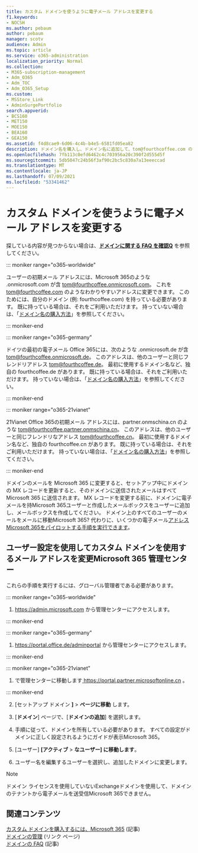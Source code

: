 ```yaml
---
title: カスタム ドメインを使うように電子メール アドレスを変更する
f1.keywords:
- NOCSH
ms.author: pebaum
author: pebaum
manager: scotv
audience: Admin
ms.topic: article
ms.service: o365-administration
localization_priority: Normal
ms.collection:
- M365-subscription-management
- Adm_O365
- Adm_TOC
- Adm_O365_Setup
ms.custom:
- MSStore_Link
- AdminSurgePortfolio
search.appverid:
- BCS160
- MET150
- MOE150
- BEA160
- GEA150
ms.assetid: f4d8cae9-6d06-4c4b-b4e5-6581fd05ea82
description: ドメイン名を購入し、ドメイン名に追加して、tom@fourthcoffee.com のような使いMicrosoft 365。
ms.openlocfilehash: 7fb113c0efd6462c4c703956a20c390f2d555d5f
ms.sourcegitcommit: 5db5047c24b56f3af90c2bc5c830a7a13eeeccad
ms.translationtype: MT
ms.contentlocale: ja-JP
ms.lasthandoff: 07/09/2021
ms.locfileid: "53341462"
---
```

# <a name="change-your-email-address-to-use-your-custom-domain"></a>カスタム ドメインを使うように電子メール アドレスを変更する

 探している内容が見つからない場合は、**[ドメインに関する FAQ を確認Q](../setup/domains-faq.yml)** を参照してください。 
  
::: moniker range="o365-worldwide"

ユーザーの初期メール アドレスには、Microsoft 365のような .onmicrosoft.com が含 tom@fourthcoffee.onmicrosoft.com。 これを tom@fourthcoffee.com のようなわかりやすいアドレスに変更できます。 このためには、自分のドメイン (例: fourthcoffee.com) を持っている必要があります。 既に持っている場合は、それをご利用いただけます。 持っていない場合は、「[ドメイン名の購入方法](../get-help-with-domains/buy-a-domain-name.md)」を参照してください。

::: moniker-end

::: moniker range="o365-germany"

ドイツの最初の電子メール Office 365には、次のような .onmicrosoft.de が含 tom@fourthcoffee.onmicrosoft.de。 このアドレスは、他のユーザーと同じフレンドリアドレス tom@fourthcoffee.de。 最初に使用するドメイン名など、独自の fourthcoffee.de があります。 既に持っている場合は、それをご利用いただけます。 持っていない場合は、「[ドメイン名の購入方法](../get-help-with-domains/buy-a-domain-name.md)」を参照してください。

::: moniker-end

::: moniker range="o365-21vianet"

21Vianet Office 365の初期メール アドレスには、partner.onmschina.cn のような tom@fourthcoffee.partner.onmschina.cn。 このアドレスは、他のユーザーと同じフレンドリなアドレス tom@fourthcoffee.cn。 最初に使用するドメイン名など、独自の fourthcoffee.cn があります。 既に持っている場合は、それをご利用いただけます。 持っていない場合は、「[ドメイン名の購入方法](../get-help-with-domains/buy-a-domain-name.md)」を参照してください。

::: moniker-end

ドメインのメールを Microsoft 365 に変更すると、セットアップ中にドメインの MX レコードを更新すると、そのドメインに送信されたメールはすべて Microsoft 365 に送信されます。 MX レコードを変更する前に、ドメインに電子メールを持Microsoft 365ユーザーと作成したメールボックスをユーザーに追加し、メールボックスを作成してください。 ドメイン上のすべてのユーザーのメールをメールに移動Microsoft 365? 代わりに、いくつかの電子メール[アドレスMicrosoft 365をパイロットする手順を実行できます](../misc/pilot-microsoft-365-from-my-custom-domain.md)。
  
## <a name="change-your-email-address-to-use-your-custom-domain-using-the-microsoft-365-admin-center"></a>ユーザー設定を使用してカスタム ドメインを使用するメール アドレスを変更Microsoft 365 管理センター

これらの手順を実行するには、グローバル管理者である必要があります。

::: moniker range="o365-worldwide"

1. <a href="https://go.microsoft.com/fwlink/p/?linkid=2024339" target="_blank">https://admin.microsoft.com</a> から管理センターにアクセスします。

::: moniker-end

::: moniker range="o365-germany"

1. <a href="https://go.microsoft.com/fwlink/p/?linkid=848041" target="_blank">https://portal.office.de/adminportal</a> から管理センターにアクセスします。

::: moniker-end

::: moniker range="o365-21vianet"

1. で管理センターに移動します<a href="https://go.microsoft.com/fwlink/p/?linkid=850627" target="_blank"> https://portal.partner.microsoftonline.cn </a>。

::: moniker-end

2. [セットアップ ドメイン **]**  >  **ページに移動** します。

3. [**ドメイン**] ページで、[**ドメインの追加**] を選択します。

4. 手順に従って、ドメインを所有している必要があります。 すべての設定がドメインに正しく設定されるようにガイドが表示Microsoft 365。

5. [ユーザー] **[アクティブ**  >  **なユーザー] に移動します**。

6. ユーザー名を編集するユーザーを選択し、追加したドメインに変更します。

> [!NOTE]
> ドメイン ライセンスを使用していないExchangeドメインを使用して、ドメインのテナントから電子メールを送受信Microsoft 365できません。
  
## <a name="related-content"></a>関連コンテンツ

[カスタム ドメインを購入するには、Microsoft 365](../get-help-with-domains/buy-a-domain-name.md) (記事)\
[ドメインの管理](../get-help-with-domains/index.yml) (リンク ページ)\
[ドメインの FAQ](../setup/domains-faq.yml) (記事)